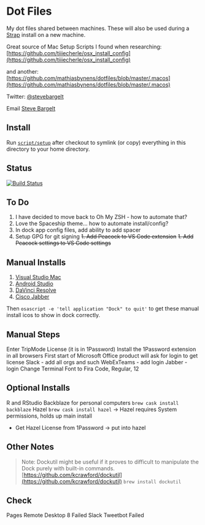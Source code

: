 # Dot Files

My dot files shared between machines. These will also be used during a [Strap](https://github.com/MikeMcQuaid/strap) install on a new machine.

Great source of Mac Setup Scripts I found when researching:
[https://github.com/tiiiecherle/osx_install_config](https://github.com/tiiiecherle/osx_install_config)

and another:
[https://github.com/mathiasbynens/dotfiles/blob/master/.macos](https://github.com/mathiasbynens/dotfiles/blob/master/.macos)

Twitter: [@stevebargelt](http://twitter.com/stevebargelt)

Email [Steve Bargelt](mailto:steve@bargelt.com)

## Install

Run [`script/setup`](https://github.com/stevebargelt/dotfiles/blob/master/script/setup)
after checkout to symlink (or copy) everything in this directory to your home directory.

## Status

[![Build Status](https://travis-ci.org/stevebargelt/dotfiles.svg?branch=master)](https://travis-ci.org/stevebargelt/dotfiles)

## To Do

1. I have decided to move back to Oh My ZSH - how to automate that?
1. Love the Spaceship theme... how to automate install/config?
1. In dock app config files, add ability to add spacer
1. Setup GPG for git signing
~~1. Add Peacock to VS Code extension~~
~~1. Add Peacock settings to VS Code settings~~

## Manual Installs

1. [Visual Studio Mac](https://visualstudio.microsoft.com/vs/mac/)
1. [Android Studio](https://developer.android.com/studio)
1. [DaVinci Resolve](https://www.blackmagicdesign.com/products/davinciresolve/)
1. [Cisco Jabber](https://uit.stanford.edu/service/jabber/mac/installation)

Then `osascript -e 'tell application "Dock" to quit'` to get these manual install icos to show in dock correctly.

## Manual Steps

Enter TripMode License (it is in 1Password)
Install the 1Password extension in all browsers
First start of Microsoft Office product will ask for login to get license
Slack - add all orgs and such
WebExTeams - add login
Jabber - login
Change Terminal Font to Fira Code, Regular, 12

## Optional Installs

R and RStudio
Backblaze for personal computers `brew cask install backblaze`
Hazel `brew cask install hazel` -> Hazel requires System permissions, holds up main install

* Get Hazel License from 1Password -> put into hazel

## Other Notes

> Note: Dockutil might be useful if it proves to difficult to manipulate the Dock purely with built-in commands.
[https://github.com/kcrawford/dockutil](https://github.com/kcrawford/dockutil)
`brew install dockutil`


## Check

Pages
Remote Desktop 8 Failed
Slack
Tweetbot Failed
